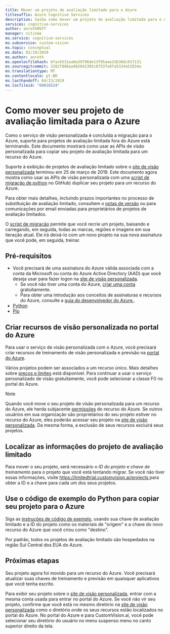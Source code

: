 ```yaml
---
title: Mover um projeto de avaliação limitado para o Azure
titlesuffix: Azure Cognitive Services
description: Saiba como mover um projeto de avaliação limitada para o Azure.
services: cognitive-services
author: anrothMSFT
manager: nitinme
ms.service: cognitive-services
ms.subservice: custom-vision
ms.topic: conceptual
ms.date: 02/19/2019
ms.author: anroth
ms.openlocfilehash: 6fac6531ea0a39796de13f95aee33b30dc91f131
ms.sourcegitcommit: 3102f886aa962842303c8753fe8fa5324a52834a
ms.translationtype: MT
ms.contentlocale: pt-BR
ms.lasthandoff: 04/23/2019
ms.locfileid: "60816524"
---
```

# <a name="how-to-move-your-limited-trial-project-to-azure"></a>Como mover seu projeto de avaliação limitada para o Azure

Como o serviço de visão personalizada é concluída a migração para o Azure, suporte para projetos de avaliação limitada fora do Azure está terminando. Este documento mostrará como usar as APIs de visão personalizada para copiar seu projeto de avaliação limitada para um recurso do Azure.

Suporte à exibição de projetos de avaliação limitado sobre o [site de visão personalizada](https://customvision.ai) terminou em 25 de março de 2019. Este documento agora mostra como usar as APIs de visão personalizada com uma [script de migração de python](https://github.com/Azure-Samples/custom-vision-move-project) no GitHub) duplicar seu projeto para um recurso do Azure.

Para obter mais detalhes, incluindo prazos importantes no processo de substituição de avaliação limitado, consultem o [notas de versão](https://docs.microsoft.com/azure/cognitive-services/custom-vision-service/release-notes#february-25-2019) ou para comunicações por email enviadas para proprietários de projetos de avaliação limitados.

O [script de migração](https://github.com/Azure-Samples/custom-vision-move-project) permite que você recrie um projeto, baixando e carregando, em seguida, todas as marcas, regiões e imagens em sua iteração atual. Ele irá deixá-lo com um novo projeto na sua nova assinatura que você pode, em seguida, treinar.

## <a name="prerequisites"></a>Pré-requisitos

- Você precisará de uma assinatura do Azure válida associada com a conta da Microsoft ou conta do Azure Active Directory (AAD) que você deseja usar para fazer logon na [site de visão personalizada](https://customvision.ai). 
    - Se você não tiver uma conta do Azure, [criar uma conta](https://azure.microsoft.com/free/) gratuitamente.
    - Para obter uma introdução aos conceitos de assinaturas e recursos do Azure, consulte a [guia do desenvolvedor do Azure.](https://docs.microsoft.com/azure/guides/developer/azure-developer-guide#manage-your-subscriptions).
-  [Python](https://www.python.org/downloads/)
- [Pip](https://pip.pypa.io/en/stable/installing/)

## <a name="create-custom-vision-resources-in-the-azure-portal"></a>Criar recursos de visão personalizada no portal do Azure

Para usar o serviço de visão personalizada com o Azure, você precisará criar recursos de treinamento de visão personalizada e previsão na [portal do Azure](https://portal.azure.com/?microsoft_azure_marketplace_ItemHideKey=microsoft_azure_cognitiveservices_customvision#create/Microsoft.CognitiveServicesCustomVision). 

Vários projetos podem ser associados a um recurso único. Mais detalhes sobre [preços e limites](https://docs.microsoft.com/azure/cognitive-services/custom-vision-service/limits-and-quotas) está disponível. Para continuar a usar o serviço personalizado de visão gratuitamente, você pode selecionar a classe F0 no portal do Azure. 

> [!NOTE]
> Quando você move o seu projeto de visão personalizada para um recurso do Azure, ele herda subjacente [permissões]( https://docs.microsoft.com/azure/role-based-access-control/role-assignments-portal) do recurso do Azure. Se outros usuários em sua organização são proprietários do seu projeto estiver no recurso do Azure, eles poderão acessar seu projeto na [site de visão personalizada](https://customvision.ai). Da mesma forma, a exclusão de seus recursos excluirá seus projetos.  

## <a name="find-your-limited-trial-project-information"></a>Localizar as informações do projeto de avaliação limitado

Para mover o seu projeto, será necessário o _ID do projeto_ e _chave de treinamento_ para o projeto que você está tentando migrar. Se você não tiver essas informações, visite [ https://limitedtrial.customvision.ai/projects ](https://limitedtrial.customvision.ai/projects) para obter a ID e a chave para cada um dos seus projetos. 

## <a name="use-the-python-sample-code-to-copy-your-project-to-azure"></a>Use o código de exemplo do Python para copiar seu projeto para o Azure

Siga as [instruções de código de exemplo](https://github.com/Azure-Samples/custom-vision-move-project), usando sua chave de avaliação limitado e a ID do projeto como os materiais de "origem" e a chave do novo recurso do Azure que você criou como "destino".

Por padrão, todos os projetos de avaliação limitado são hospedados na região Sul Central dos EUA do Azure.

## <a name="next-steps"></a>Próximas etapas

Seu projeto agora foi movido para um recurso do Azure. Você precisará atualizar suas chaves de treinamento e previsão em quaisquer aplicativos que você tenha escrito.

Para exibir seu projeto sobre o [site de visão personalizada](https://customvision.ai), entrar com a mesma conta usada para entrar no portal do Azure. Se você não vir seu projeto, confirme que você está no mesmo diretório na [site de visão personalizada](https://customvision.ai) como o diretório onde os seus recursos estão localizados no portal do Azure. No portal do Azure e para CustomVision.ai, você pode selecionar seu diretório do usuário no menu suspenso menu no canto superior direito da tela.